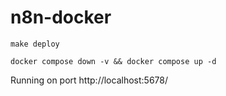 # n8n-docker

```make deploy```

```docker compose down -v && docker compose up -d```

Running on port http://localhost:5678/